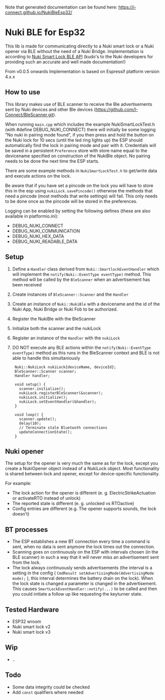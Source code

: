 Note that generated documentation can be found here: https://i-connect.github.io/NukiBleEsp32/

# Nuki BLE for Esp32
This lib is made for communicating directly to a Nuki smart lock or a Nuki opener via BLE without the need of a Nuki Bridge.
Implementation is according to [Nuki Smart Lock BLE API](https://developer.nuki.io/page/nuki-smart-lock-api-2/2/) 
(kudo's to the Nuki developers for providing such an accurate and well made documentation!)

From v0.0.5 onwards Implementation is based on Espressif platform version 4.x.x

## How to use
This library makes use of BLE scanner to receive the Ble advertisements sent by Nuki devices and other Ble devices (https://github.com/I-Connect/BleScanner.git).

When running `main.cpp` which includes the example NukiSmartLockTest.h (with #define DEBUG_NUKI_CONNECT) there will initially be some logging "No nuki in pairing mode found", if you then press and hold the button on the Nuki lock for 10 secs (until the led ring lights up) the ESP should automatically find the lock in pairing mode and pair with it.
Credentials will be saved in a persistent `Preference` store with store name equal to the devicename specified on construction of the NukiBle object. No pairing needs to be done the next time the ESP starts.

There are some example methods in `NukiSmartLockTest.h` to get/write data and execute actions on the lock.

Be aware that if you have set a pincode on the lock you will have to store this in the esp using `nukiLock.savePincode()` otherwise the methods that need a pincode (most methods that write settings) will fail.
This only needs to be done once as the pincode will be stored in the preferences.

Logging can be enabled by setting the following defines (these are also available in platformio.ini):
- DEBUG_NUKI_CONNECT
- DEBUG_NUKI_COMMUNICATION
- DEBUG_NUKI_HEX_DATA
- DEBUG_NUKI_READABLE_DATA

## Setup
1. Define a `Handler` class derived from `Nuki::SmartlockEventHandler` which will implement the `notify(Nuki::EventType eventType)` method. This method will be called by the `BleScanner` when an advertisement has been received
1. Create instances of `BleScanner::Scanner` and the `Handler`
1. Create an instance of `Nuki::NukiBle` with a devicename and the id of the Nuki App, Nuki Bridge or Nuki Fob to be authorized.
1. Register the NukiBle with the BleScanner
1. Initialize both the scanner and the nukiLock
1. Register an instance of the `Handler` with the `nukiLock`
1. DO NOT execute any BLE actions within the `notify(Nuki::EventType eventType)` method as this runs in the BleScanner context and BLE is not able to handle this simultaniously

        Nuki::NukiLock nukiLock{deviceName, deviceId};
        BleScanner::Scanner scanner;
        Handler handler;

        void setup() {
          scanner.initialize();
          nukiLock.registerBleScanner(&scanner);
          nukiLock.initialize();
          nukiLock.setEventHandler(&handler);
        }

        void loop() {
          scanner.update();
          delay(10);
          // Terminate stale Bluetooth connections
          updateConnectionState();
        }

## Nuki opener

The setup for the opener is very much the same as for the lock, except you create a NukiOpener object instead of a NukiLock object.
Most functionality is shared between lock and opener, except for device-specific functionality.

For example:
- The lock action for the opener is different (e. g. ElectricStrikeActuation or activateRTO instead of unlock)
- The reported state is different (e. g. unlocked vs RTOactive)
- Config entries are different (e.g. The opener supports sounds, the lock doesn't)

## BT processes
- The ESP establishes a new BT connection every time a command is sent, when no data is sent anymore the lock times out the connection.
- Scanning goes on continuously on the ESP with intervals chosen (in the BLE scanner) in such a way that it will never miss an advertisement sent from the lock.
- The lock always continuously sends advertisements (the interval is a setting in the config ( `CmdResult setAdvertisingMode(AdvertisingMode mode);` ), this interval determines the battery drain on the lock). When the lock state is changed a parameter is changed in the advertisement. This causes `SmartLockEventHandler::notify(...)` to be called and then you could initiate a follow up like requesting the keyturner state.

## Tested Hardware
- ESP32 wroom
- Nuki smart lock v2
- Nuki smart lock v3

## Wip
- ..

## Todo
- Some data integrity could be checked
- Add `const` qualifiers where needed
